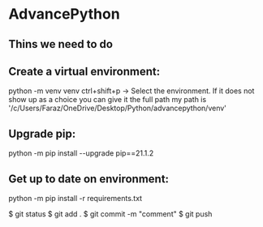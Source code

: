 # AdvancePython
## Thins we need to do

Create a virtual environment:
-----------------------------
python -m venv venv
ctrl+shift+p -> Select the environment. If it does not show up as a choice you can give it the full path 
my path is '/c/Users/Faraz/OneDrive/Desktop/Python/advancepython/venv'

Upgrade pip:
------------
python -m pip install --upgrade pip==21.1.2

Get up to date on environment:
------------------------------
python -m pip install -r requirements.txt

$ git status
$ git add .
$ git commit -m "comment"
$ git push